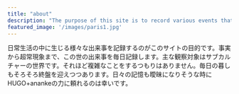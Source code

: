```yaml
---
title: "about"
description: "The purpose of this site is to record various events that occur in daily life. From facts to paranormal phenomena, we record daily events in this world. The main object of observation is the world of subculture. I'm not going to do that complicated thing. Everyday life is nearing the end. Fortunately, I can rely on the power of HUGO + ananke when my daily memories are likely to become ambiguous."
featured_image: '/images/paris1.jpg'
---
```


 日常生活の中に生じる様々な出来事を記録するのがこのサイトの目的です。事実から超常現象まで、この世の出来事を毎日記録します。主な観察対象はサブカルチャーの世界です。それほど複雑なことをするつもりはありません。毎日の暮しもそろそろ終盤を迎えつつあります。日々の記憶も曖昧になりそうな時にHUGO+anankeの力に頼れるのは幸いです。
